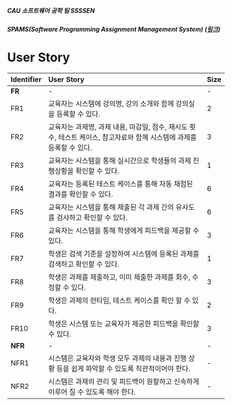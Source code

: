 ##### CAU 소프트웨어 공학 팀 SSSSEN 

##### SPAMS(Software Programming Assignment Management System) ([링크](https://nevonprojects.com/education-assignment-project/))

# User Story

| Identifier | User Story                                                   | Size |
| :--------- | :----------------------------------------------------------- | :--- |
| __FR__     | -                                                            | -    |
| FR1        | 교육자는 시스템에 강의명, 강의 소개와 함께 강의실을 등록할 수 있다. | 2    |
| FR2        | 교육자는 과제명, 과제 내용, 마감일, 점수, 재시도 횟수, 테스트 케이스, 참고자료와 함께 시스템에 과제를 등록할 수 있다. | 3    |
| FR3        | 교육자는 시스템을 통해 실시간으로 학생들의 과제 진행상황을 확인할 수 있다. | 1    |
| FR4        | 교육자는 등록된 테스트 케이스를 통해 자동 채점된 결과를 확인할 수 있다. | 6    |
| FR5        | 교육자는 시스템을 통해 제출된 각 과제 간의 유사도를 검사하고 확인할 수 있다. | 6    |
| FR6        | 교육자는 시스템을 통해 학생에게 피드백을 제공할 수 있다.     | 3    |
| FR7        | 학생은 검색 기준을 설정하여 시스템에 등록된 과제를 검색하고 확인할 수 있다. | 1    |
| FR8        | 학생은 과제를 제출하고, 이미 제출한 과제를 회수, 수정할 수 있다. | 3    |
| FR9        | 학생은 과제의 런타임, 테스트 케이스를 확인 할 수 있다.       | 2    |
| FR10       | 학생은 시스템 또는 교육자가 제공한 피드백을 확인할 수 있다.  | 3    |
| __NFR__    | -                                                            | -    |
| NFR1       | 시스템은 교육자와 학생 모두 과제의 내용과 진행 상황 등을 쉽게 파악할 수 있도록 직관적이어야 한다. | -    |
| NFR2       | 시스템은 과제의 관리 및 피드백이 원할하고 신속하게 이루어 질 수 있도록 해야 한다. | -    |

